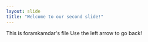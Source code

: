 ```yaml
---
layout: slide
title: "Welcome to our second slide!"
---
```

This is foramkamdar's file
Use the left arrow to go back!

